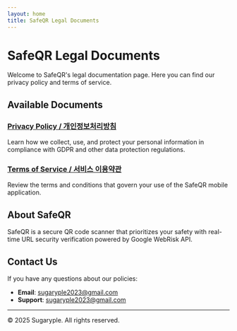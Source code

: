 ```yaml
---
layout: home
title: SafeQR Legal Documents
---
```


# SafeQR Legal Documents

Welcome to SafeQR's legal documentation page. Here you can find our privacy policy and terms of service.

## Available Documents

### [Privacy Policy / 개인정보처리방침](privacy-policy/)
Learn how we collect, use, and protect your personal information in compliance with GDPR and other data protection regulations.

### [Terms of Service / 서비스 이용약관](terms-of-service/)  
Review the terms and conditions that govern your use of the SafeQR mobile application.

## About SafeQR

SafeQR is a secure QR code scanner that prioritizes your safety with real-time URL security verification powered by Google WebRisk API.

## Contact Us

If you have any questions about our policies:
- **Email**: sugaryple2023@gmail.com
- **Support**: sugaryple2023@gmail.com

---

© 2025 Sugaryple. All rights reserved. 
